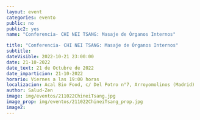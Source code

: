 ```yaml
---
layout: event
categories: evento
public: no
public2: yes
name: "Conferencia- CHI NEI TSANG: Masaje de Órganos Internos"

title: "Conferencia- CHI NEI TSANG: Masaje de Órganos Internos"
subtitle:
dateVisible: 2022-10-21 23:00:00
date: 21-10-2022
date_text: 21 de Octubre de 2022
date_imparticion: 21-10-2022
horario: Viernes a las 19:00 horas
localizacion: Acal Bio Food, c/ Del Potro n°7, Arroyomolinos (Madrid)
author: Salud-Zen
image: img/eventos/211022ChineiTsang.jpg
image_prop: img/eventos/211022ChineiTsang_prop.jpg
image2:
---
```


